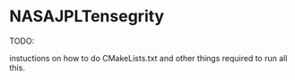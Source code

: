 # NASAJPLTensegrity

TODO: 

instuctions on how to do CMakeLists.txt and other things required to run all this.


